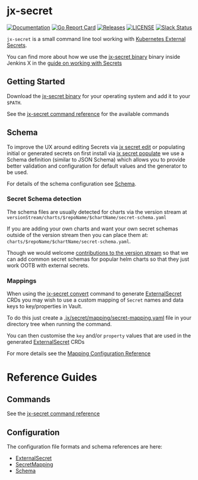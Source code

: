 # jx-secret

[![Documentation](https://godoc.org/github.com/jenkins-x-plugins/jx-secret?status.svg)](https://pkg.go.dev/mod/github.com/jenkins-x-plugins/jx-secret)
[![Go Report Card](https://goreportcard.com/badge/github.com/jenkins-x-plugins/jx-secret)](https://goreportcard.com/report/github.com/jenkins-x-plugins/jx-secret)
[![Releases](https://img.shields.io/github/release-pre/jenkins-x-plugins/jx-secret.svg)](https://github.com/jenkins-x-plugins/jx-secret/releases)
[![LICENSE](https://img.shields.io/github/license/jenkins-x-plugins/jx-secret.svg)](https://github.com/jenkins-x-plugins/jx-secret/blob/master/LICENSE)
[![Slack Status](https://img.shields.io/badge/slack-join_chat-white.svg?logo=slack&style=social)](https://slack.k8s.io/)

`jx-secret` is a small command line tool working with [Kubernetes External Secrets](https://github.com/godaddy/kubernetes-external-secrets).

You can find more about how we use the [jx-secret binary](https://github.com/jenkins-x-plugins/jx-secret/releases) binary inside Jenkins X in the [guide on working with Secrets](https://jenkins-x.io/v3/admin/guides/secrets/)


## Getting Started

Download the [jx-secret binary](https://github.com/jenkins-x-plugins/jx-secret/releases) for your operating system and add it to your `$PATH`.

See the [jx-secret command reference](https://github.com/jenkins-x-plugins/jx-secret/blob/master/docs/cmd/jx-secret.md) for the available commands


## Schema

To improve the UX around editing Secrets via [jx secret edit](https://github.com/jenkins-x-plugins/jx-secret/blob/master/docs/cmd/jx-secret_edit.md) or populating initial or generated secrets on first install via [jx secret populate](https://github.com/jenkins-x-plugins/jx-secret/blob/master/docs/cmd/jx-secret_populate.md) we use a Schema definition (similar to JSON Schema) which allows you to provide better validation and configuration for default values and the generator to be used.

For details of the schema configuration see [Schema](docs/schema.md#secret.jenkins-x.io/v1alpha1.Schema).


### Secret Schema detection 

The schema files are usually detected for charts via the version stream at `versionStream/charts/$repoName/$chartName/secret-schema.yaml`

If you are adding your own charts and want your own secret schemas outside of the version stream then you can place them at: `charts/$repoName/$chartName/secret-schema.yaml`.

Though we would welcome [contributions to the version stream](https://github.com/jenkins-x/jxr-versions/pulls) so that we can add common secret schemas for popular helm charts so that they just work OOTB with external secrets.


### Mappings

When using the [jx-secret convert](docs/cmd/jx-secret_convert.md) command to generate [ExternalSecret](https://github.com/godaddy/kubernetes-external-secrets) CRDs you may wish to use a custom mapping of `Secret` names and data keys to key/properties in Vault.

To do this just create a [.jx/secret/mapping/secret-mapping.yaml](https://github.com/jenkins-x/jx3-gitops-template/blob/master/.jx/secret/vault/mapping/secret-mappings.yaml) file in your directory tree when running the command. 

You can then customise the `key` and/or `property` values that are used in the generated [ExternalSecret](https://github.com/godaddy/kubernetes-external-secrets) CRDs

For more details see the [Mapping Configuration Reference](docs/mapping.md#secret.jenkins-x.io/v1alpha1.SecretMapping)


# Reference Guides

## Commands

See the [jx-secret command reference](https://github.com/jenkins-x-plugins/jx-secret/blob/master/docs/cmd/jx-secret.md)


## Configuration

The configuration file formats and schema references are here:

* [ExternalSecret](docs/external.md#kubernetes-client.io/v1.ExternalSecret)
* [SecretMapping](docs/mapping.md#secret.jenkins-x.io/v1alpha1.SecretMapping)
* [Schema](docs/schema.md#secret.jenkins-x.io/v1alpha1.Schema)
